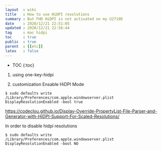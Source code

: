 ```yaml
---
layout  : wiki
title   : How to use HiDPI resolutions
summary : But FHD HiDPI is not activated on my U2719D
date    : 2020/12/21 22:51:05
updated : 2020/12/21 22:56:44
tag     : mac hidpi
toc     : true
public  : true
parent  : [[etc]]
latex   : false
---
```

* TOC
{:toc}

1. using one-key-hidpi 

2. customization
Ensable HiDPI Mode
```
$ sudo defaults write /Library/Preferences/com.apple.windowserver.plist DisplayResolutionEnabled -bool true
```
https://codeclou.github.io/Display-Override-PropertyList-File-Parser-and-Generator-with-HiDPI-Support-For-Scaled-Resolutions/

In order to disable hidpi resolutions
```
$ sudo defaults write /Library/Preferences/com.apple.windowserver.plist DisplayResolutionEnabled -bool NO
```
